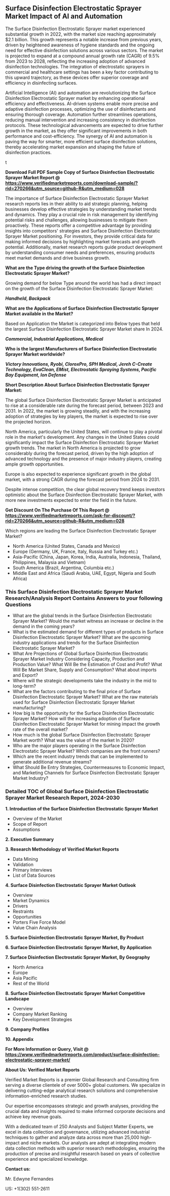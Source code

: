 <h2>Surface Disinfection Electrostatic Sprayer Market Impact of AI and Automation</h2><p>The Surface Disinfection Electrostatic Sprayer market experienced substantial growth in 2022, with the market size reaching approximately $2.1 billion. This growth represents a notable increase from previous years, driven by heightened awareness of hygiene standards and the ongoing need for effective disinfection solutions across various sectors. The market is projected to expand at a compound annual growth rate (CAGR) of 9.5% from 2023 to 2028, reflecting the increasing adoption of advanced disinfection technologies. The integration of electrostatic sprayers in commercial and healthcare settings has been a key factor contributing to this upward trajectory, as these devices offer superior coverage and efficiency in disinfecting surfaces.</p><p>Artificial Intelligence (AI) and automation are revolutionizing the Surface Disinfection Electrostatic Sprayer market by enhancing operational efficiency and effectiveness. AI-driven systems enable more precise and adaptive disinfection processes, optimizing the use of disinfectants and ensuring thorough coverage. Automation further streamlines operations, reducing manual intervention and increasing consistency in disinfection protocols. These technological advancements are expected to drive further growth in the market, as they offer significant improvements in both performance and cost-efficiency. The synergy of AI and automation is paving the way for smarter, more efficient surface disinfection solutions, thereby accelerating market expansion and shaping the future of disinfection practices.</p>t</p><p id="" class=""><strong>Download Full PDF Sample Copy of Surface Disinfection Electrostatic Sprayer Market Report @ <a href="https://www.verifiedmarketreports.com/download-sample/?rid=270266&utm_source=github-R&utm_medium=028" target="_blank">https://www.verifiedmarketreports.com/download-sample/?rid=270266&utm_source=github-R&utm_medium=028</a></strong></p><p>The importance of&nbsp;Surface Disinfection Electrostatic Sprayer Market research reports lies in their ability to aid strategic planning, helping businesses develop effective strategies by understanding market trends and dynamics. They play a crucial role in risk management by identifying potential risks and challenges, allowing businesses to mitigate them proactively. These reports offer a competitive advantage by providing insights into competitors' strategies and Surface Disinfection Electrostatic Sprayer Market positioning. For investors, they provide critical data for making informed decisions by highlighting market forecasts and growth potential. Additionally, market research reports guide product development by understanding consumer needs and preferences, ensuring products meet market demands and drive business growth.</p><p><strong>What are the&nbsp;Type driving the growth of the Surface Disinfection Electrostatic Sprayer Market?</strong></p><p id="" class="">Growing demand for below Type around the world has had a direct impact on the growth of the Surface Disinfection Electrostatic Sprayer Market:</p><em><strong>Handheld, Backpack</strong></em></p><strong>What are the&nbsp;Applications&nbsp;of Surface Disinfection Electrostatic Sprayer Market available in the Market?</strong></p><p id="" class="">Based on Application the Market is categorized into Below types that held the largest Surface Disinfection Electrostatic Sprayer Market share In 2024.</p><em><strong>Commercial, Industrial Applications, Medical</strong></em></p><strong>Who is the largest Manufacturers of Surface Disinfection Electrostatic Sprayer Market worldwide?</strong></p><p><em><strong>Victory Innovations, Ryobi, CloroxPro, SPH Medical, Jereh C-Create Technology, EvaClean, EMist, Electrostatic Spraying Systems, Pacific Bay Equipment, Ion Defense</strong></em></p><p id="" class=""><strong>Short Description About Surface Disinfection Electrostatic Sprayer Market:</strong></p><p>The global Surface Disinfection Electrostatic Sprayer Market is anticipated to rise at a considerable rate during the forecast period, between 2023 and 2031. In 2022, the market is growing steadily, and with the increasing adoption of strategies by key players, the market is expected to rise over the projected horizon.</p><p>North America, particularly the United States, will continue to play a pivotal role in the market's development. Any changes in the United States could significantly impact the Surface Disinfection Electrostatic Sprayer Market growth trends. The market in North America is projected to grow considerably during the forecast period, driven by the high adoption of advanced technology and the presence of major industry players, creating ample growth opportunities.</p><p>Europe is also expected to experience significant growth in the global market, with a strong CAGR during the forecast period from 2024 to 2031.</p><p>Despite intense competition, the clear global recovery trend keeps investors optimistic about the Surface Disinfection Electrostatic Sprayer Market, with more new investments expected to enter the field in the future.</p><p id="" class=""><strong>Get Discount On The Purchase Of This Report @ <a href="https://www.verifiedmarketreports.com/ask-for-discount/?rid=270266&utm_source=github-R&utm_medium=028" target="_blank">https://www.verifiedmarketreports.com/ask-for-discount/?rid=270266&utm_source=github-R&utm_medium=028</a></strong></p>Which regions are leading the Surface Disinfection Electrostatic Sprayer Market?</p><ul><li>North America (United States, Canada and Mexico)</li><li>Europe (Germany, UK, France, Italy, Russia and Turkey etc.)</li><li>Asia-Pacific (China, Japan, Korea, India, Australia, Indonesia, Thailand, Philippines, Malaysia and Vietnam)</li><li>South America (Brazil, Argentina, Columbia etc.)</li><li>Middle East and Africa (Saudi Arabia, UAE, Egypt, Nigeria and South Africa)</li></ul><h3 id="" class="">This Surface Disinfection Electrostatic Sprayer Market Research/Analysis Report Contains Answers to your following Questions</h3><ul><li>What are the global trends in the Surface Disinfection Electrostatic Sprayer Market? Would the market witness an increase or decline in the demand in the coming years?</li><li>What is the estimated demand for different types of products in Surface Disinfection Electrostatic Sprayer Market? What are the upcoming industry applications and trends for the Surface Disinfection Electrostatic Sprayer Market?</li><li>What Are Projections of Global Surface Disinfection Electrostatic Sprayer Market Industry Considering Capacity, Production and Production Value? What Will Be the Estimation of Cost and Profit? What Will Be Market Share, Supply and Consumption? What about imports and Export?</li><li>Where will the strategic developments take the industry in the mid to long-term?</li><li>What are the factors contributing to the final price of Surface Disinfection Electrostatic Sprayer Market? What are the raw materials used for Surface Disinfection Electrostatic Sprayer Market manufacturing?</li><li>How big is the opportunity for the Surface Disinfection Electrostatic Sprayer Market? How will the increasing adoption of Surface Disinfection Electrostatic Sprayer Market for mining impact the growth rate of the overall market?</li><li>How much is the global Surface Disinfection Electrostatic Sprayer Market worth? What was the value of the market In 2020?</li><li>Who are the major players operating in the Surface Disinfection Electrostatic Sprayer Market? Which companies are the front runners?</li><li>Which are the recent industry trends that can be implemented to generate additional revenue streams?</li><li>What Should Be Entry Strategies, Countermeasures to Economic Impact, and Marketing Channels for Surface Disinfection Electrostatic Sprayer Market Industry?</li></ul><h3 id="" class="">Detailed TOC of Global Surface Disinfection Electrostatic Sprayer Market Research Report, 2024-2030</h3><p id="" class=""><strong>1. Introduction of the Surface Disinfection Electrostatic Sprayer Market</strong></p><ul><li>Overview of the Market</li><li>Scope of Report</li><li>Assumptions</li></ul><p id="" class=""><strong>2. Executive Summary</strong></p><p id="" class=""><strong>3. Research Methodology of Verified Market Reports</strong></p><ul><li>Data Mining</li><li>Validation</li><li>Primary Interviews</li><li>List of Data Sources</li></ul><p id="" class=""><strong>4. Surface Disinfection Electrostatic Sprayer Market Outlook</strong></p><ul><li>Overview</li><li>Market Dynamics</li><li>Drivers</li><li>Restraints</li><li>Opportunities</li><li>Porters Five Force Model</li><li>Value Chain Analysis</li></ul><p id="" class=""><strong>5. Surface Disinfection Electrostatic Sprayer Market, By Product</strong></p><p id="" class=""><strong>6. Surface Disinfection Electrostatic Sprayer Market, By Application</strong></p><p id="" class=""><strong>7. Surface Disinfection Electrostatic Sprayer Market, By Geography</strong></p><ul><li>North America</li><li>Europe</li><li>Asia Pacific</li><li>Rest of the World</li></ul><p id="" class=""><strong>8. Surface Disinfection Electrostatic Sprayer Market Competitive Landscape</strong></p><ul><li>Overview</li><li>Company Market Ranking</li><li>Key Development Strategies</li></ul><p id="" class=""><strong>9. Company Profiles</strong></p><p id="" class=""><strong>10. Appendix</strong></p><p id="" class=""><strong>For More Information or Query, Visit @ <a href="https://www.verifiedmarketreports.com/product/surface-disinfection-electrostatic-sprayer-market/" target="_blank">https://www.verifiedmarketreports.com/product/surface-disinfection-electrostatic-sprayer-market/</a></strong></p><p id="" class=""><strong>About Us: Verified Market Reports</strong></p><p id="" class="">Verified Market Reports is a premier Global Research and Consulting firm serving a diverse clientele of over 5000+ global customers. We specialize in delivering cutting-edge analytical research solutions and comprehensive information-enriched research studies.</p><p id="" class="">Our expertise encompasses strategic and growth analyses, providing the crucial data and insights required to make informed corporate decisions and achieve key revenue goals.</p><p id="" class="">With a dedicated team of 250 Analysts and Subject Matter Experts, we excel in data collection and governance, utilizing advanced industrial techniques to gather and analyze data across more than 25,000 high-impact and niche markets. Our analysts are adept at integrating modern data collection methods with superior research methodologies, ensuring the production of precise and insightful research based on years of collective experience and specialized knowledge.</p><p id="" class=""><strong>Contact us:</strong></p><p id="" class="">Mr. Edwyne Fernandes</p><p id="" class="">US: +1(302) 551-2611</p>